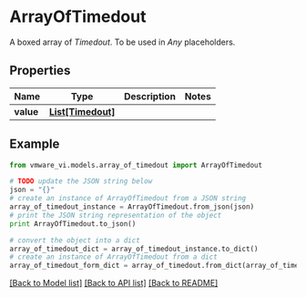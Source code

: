 # ArrayOfTimedout

A boxed array of *Timedout*. To be used in *Any* placeholders. 

## Properties
Name | Type | Description | Notes
------------ | ------------- | ------------- | -------------
**value** | [**List[Timedout]**](Timedout.md) |  | 

## Example

```python
from vmware_vi.models.array_of_timedout import ArrayOfTimedout

# TODO update the JSON string below
json = "{}"
# create an instance of ArrayOfTimedout from a JSON string
array_of_timedout_instance = ArrayOfTimedout.from_json(json)
# print the JSON string representation of the object
print ArrayOfTimedout.to_json()

# convert the object into a dict
array_of_timedout_dict = array_of_timedout_instance.to_dict()
# create an instance of ArrayOfTimedout from a dict
array_of_timedout_form_dict = array_of_timedout.from_dict(array_of_timedout_dict)
```
[[Back to Model list]](../README.md#documentation-for-models) [[Back to API list]](../README.md#documentation-for-api-endpoints) [[Back to README]](../README.md)


